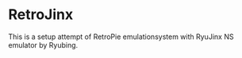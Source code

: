 # RetroJinx
This is a setup attempt of RetroPie emulationsystem with RyuJinx NS emulator by Ryubing.  
